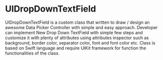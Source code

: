 # UIDropDownTextField
UIDropDownTextField is a custom class that written to  draw / design an awesome Data Picker Controller with simple and easy approach. Developer can implement New Drop Down TextField with simple few steps and customize it with plenty of attributes using attributes inspector such as background, border color, separator color, font and font color etc. Class is based on Swift language and require UIKit framework for function the functionalities of the class.
